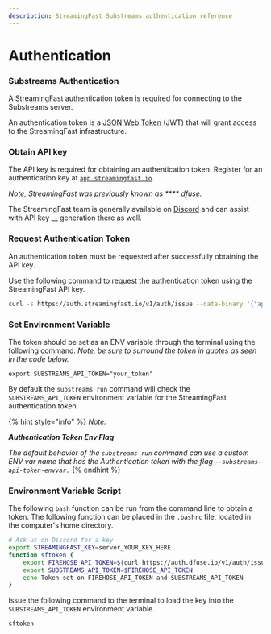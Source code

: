```yaml
---
description: StreamingFast Substreams authentication reference
---
```


# Authentication

### Substreams Authentication

A StreamingFast authentication token is required for connecting to the Substreams server.

An authentication token is a [JSON Web Token ](https://jwt.io/)(JWT) that will grant access to the StreamingFast infrastructure.

### Obtain API key

The API key is required for obtaining an authentication token. Register for an authentication key at [`app.streamingfast.io`](https://app.streamingfast.io).&#x20;

_Note, StreamingFast was previously known as **** dfuse._

The StreamingFast team is generally available on [Discord](https://discord.gg/jZwqxJAvRs) and can assist with API key __ generation there as well.

### Request Authentication Token

An authentication token must be requested after successfully obtaining the API key.

Use the following command to request the authentication token using the StreamingFast API key.

```bash
curl -s https://auth.streamingfast.io/v1/auth/issue --data-binary '{"api_key":"your-secret-key"}'
```

### Set Environment Variable

The token should be set as an ENV variable through the terminal using the following command. _Note, be sure to surround the token in quotes as seen in the code below._&#x20;

```
export SUBSTREAMS_API_TOKEN="your_token"
```

By default the `substreams run` command will check the `SUBSTREAMS_API_TOKEN` environment variable for the StreamingFast authentication token.

{% hint style="info" %}
_Note:_

_**Authentication Token Env Flag**_

_The default behavior of the `substreams run` command can use a custom ENV var name that has the Authentication token with the flag `--substreams-api-token-envvar.`_
{% endhint %}

### Environment Variable Script

The following `bash` function can be run from the command line to obtain a token. The following function can be placed in the `.bashrc` file, located in the computer's home directory.&#x20;

```bash
# Ask us on Discord for a key
export STREAMINGFAST_KEY=server_YOUR_KEY_HERE  
function sftoken {
    export FIREHOSE_API_TOKEN=$(curl https://auth.dfuse.io/v1/auth/issue -s --data-binary '{"api_key":"'$STREAMINGFAST_KEY'"}' | jq -r .token)
	export SUBSTREAMS_API_TOKEN=$FIREHOSE_API_TOKEN
    echo Token set on FIREHOSE_API_TOKEN and SUBSTREAMS_API_TOKEN
}
```

Issue the following command to the terminal to load the key into the `SUBSTREAMS_API_TOKEN` environment variable.

```bash
sftoken
```
